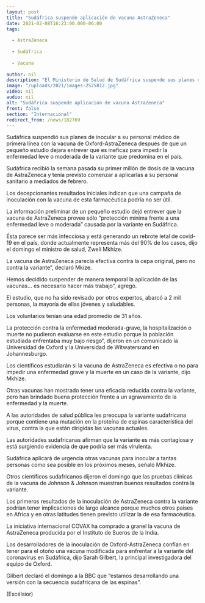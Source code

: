 ```yaml
---
layout: post
title: "Sudáfrica suspende aplicación de vacuna AstraZeneca"
date: 2021-02-08T16:23:00.000-06:00
tags:
  
  - AstraZeneca
  
  - Sudáfrica
  
  - Vacuna
  
author: nil
description: "El Ministerio de Salud de Sudáfrica suspende sus planes de vacunación con las dosis de AstraZeneca debido a que brinda una protección 'limitada' contra la variante detectada en el país"
image: "/uploads/2021/images-2525812.jpg"
video: nil
audio: nil
alt: "Sudáfrica suspende aplicación de vacuna AstraZeneca"
front: false
section: "Internacional"
redirect_from: /news/182769
---
```


Sudáfrica suspendió sus planes de inocular a su personal médico de primera línea con la vacuna de Oxford-AstraZeneca después de que un pequeño estudio dejara entrever que es ineficaz para impedir la enfermedad leve o moderada de la variante que predomina en el país.

Sudáfrica recibió la semana pasada su primer millón de dosis de la vacuna de AstraZeneca y tenía previsto comenzar a aplicarlas a su personal sanitario a mediados de febrero.

Los decepcionantes resultados iniciales indican que una campaña de inoculación con la vacuna de esta farmacéutica podría no ser útil.

La información preliminar de un pequeño estudio dejó entrever que la vacuna de AstraZeneca provee sólo “protección mínima frente a una enfermedad leve o moderada” causada por la variante en Sudáfrica.

Ésta parece ser más infecciosa y está generando un rebrote letal de covid-19 en el país, donde actualmente representa más del 90% de los casos, dijo el domingo el ministro de salud, Zweli Mkhize.

La vacuna de AstraZeneca parecía efectiva contra la cepa original, pero no contra la variante”, declaró Mkize.

 
Hemos decidido suspender de manera temporal la aplicación de las vacunas... es necesario hacer más trabajo”, agregó.

El estudio, que no ha sido revisado por otros expertos, abarcó a 2 mil personas, la mayoría de ellas jóvenes y saludables.

Los voluntarios tenían una edad promedio de 31 años.

La protección contra la enfermedad moderada-grave, la hospitalización o muerte no pudieron evaluarse en este estudio porque la población estudiada enfrentaba muy bajo riesgo”, dijeron en un comunicado la Universidad de Oxford y la Universidad de Witwatersrand en Johannesburgo.

Los científicos estudiarán si la vacuna de AstraZeneca es efectiva o no para impedir una enfermedad grave y la muerte en un caso de la variante, dijo Mkhize.

Otras vacunas han mostrado tener una eficacia reducida contra la variante, pero han brindado buena protección frente a un agravamiento de la enfermedad y la muerte.

A las autoridades de salud pública les preocupa la variante sudafricana porque contiene una mutación en la proteína de espinas característica del virus, contra la que están dirigidas las vacunas actuales.

Las autoridades sudafricanas afirman que la variante es más contagiosa y está surgiendo evidencia de que podría ser más virulenta.

Sudáfrica aplicará de urgencia otras vacunas para inocular a tantas personas como sea posible en los próximos meses, señaló Mkhize.

Otros científicos sudafricanos dijeron el domingo que las pruebas clínicas de la vacuna de Johnson & Johnson muestran buenos resultados contra la variante.

Los primeros resultados de la inoculación de AstraZeneca contra la variante podrían tener implicaciones de largo alcance porque muchos otros países en Africa y en otras latitudes tienen previsto utilizar la de esa farmacéutica.

La iniciativa internacional COVAX ha comprado a granel la vacuna de AstraZeneca producida por el Instituto de Sueros de la India.

Los desarrolladores de la inoculación de Oxford-AstraZeneca confían en tener para el otoño una vacuna modificada para enfrentar a la variante del coronavirus en Sudáfrica, dijo Sarah Gilbert, la principal investigadora del equipo de Oxford.

Gilbert declaró el domingo a la BBC que “estamos desarrollando una versión con la secuencia sudafricana de las espinas”.

(Excélsior)